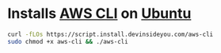 # Installs [AWS CLI](https://aws.amazon.com/cli/) on [Ubuntu](https://www.ubuntu.com/)

```bash
curl -fLOs https://script.install.devinsideyou.com/aws-cli
sudo chmod +x aws-cli && ./aws-cli
```
